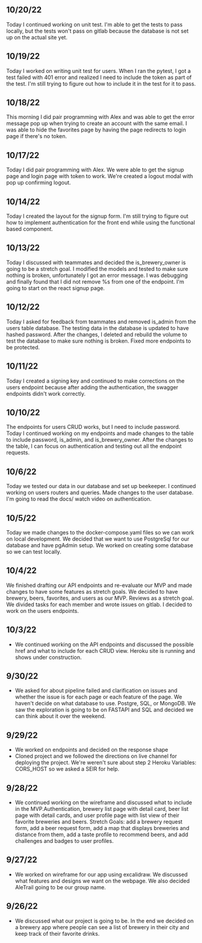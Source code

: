 ## 10/20/22 
Today I continued working on unit test. I'm able to get the tests to pass locally, but the tests won't pass on gitlab because the database is not set up on the actual site yet. 

## 10/19/22
Today I worked on writing unit test for users. When I ran the pytest, I got a test failed with 401 error and realized I need to include the token as part of the test. I'm still trying to figure out how to include it in the test for it to pass. 

## 10/18/22 
This morning I did pair programming with Alex and was able to get the error message pop up when trying to create an account with the same email. I was able to hide the favorites page by having the page redirects to login page if there's no token. 

## 10/17/22
Today I did pair programming with Alex. We were able to get the signup page and login page with token to work. We're created a logout modal with pop up confirming logout. 

## 10/14/22 
Today I created the layout for the signup form. I'm still trying to figure out how to implement authentication for the front end while using the functional based component. 

## 10/13/22
Today I discussed with teammates and decided the is_brewery_owner is going to be a stretch goal. I modified the models and tested to make sure nothing is broken, unfortunately I got an error message. I was debugging and finally found that I did not remove %s from one of the endpoint. I'm going to start on the react signup page. 

## 10/12/22
Today I asked for feedback from teammates and removed is_admin from the users table database. The testing data in the database is updated to have hashed password. After the changes, I deleted and rebuild the volume to test the database to make sure nothing is broken. Fixed more endpoints to be protected. 

## 10/11/22
Today I created a signing key and continued to make corrections on the users endpoint because after adding the authentication, the swagger endpoints didn't work correctly. 

## 10/10/22 
The endpoints for users CRUD works, but I need to include password. Today I continued working on my endpoints and made changes to the table to include password, is_admin, and is_brewery_owner. After the changes to the table, I can focus on authentication and testing out all the endpoint requests.  

## 10/6/22 
Today we tested our data in our database and set up beekeeper. I continued working on users routers and queries. Made changes to the user database. I'm going to read the docs/ watch video on authentication. 

## 10/5/22
Today we made changes to the docker-compose.yaml files so we can work on local development. We decided that we want to use PostgreSql for our database and have pgAdmin setup. We worked on creating some database so we can test locally. 

## 10/4/22
We finished drafting our API endpoints and re-evaluate our MVP and made changes to have some features as stretch goals. We decided to have brewery, beers, favorites, and users as our MVP. Reviews as a stretch goal. We divided tasks for each member and wrote issues on gitlab. I decided to work on the users endpoints. 

## 10/3/22
* We continued working on the API endpoints and discussed the possible href and what to include for each CRUD view. Heroku site is running and shows under construction. 

## 9/30/22
* We asked for about pipeline failed and clarification on issues and whether the issue is for each page or each feature of the page. We haven't decide on what database to use. Postgre, SQL, or MongoDB. We saw the exploration is going to be on FASTAPI and SQL and decided we can think about it over the weekend. 

## 9/29/22
* We worked on endpoints and decided on the response shape 
* Cloned project and we followed the directions on live channel for deploying the project. We're weren't sure about step 2 Heroku Variables: CORS_HOST so we asked a SEIR for help.

## 9/28/22
* We continued working on the wireframe and discussed what to include in the MVP.Authentication, brewery list page with detail card, beer list page with detail cards, and user profile page with list view of their favorite breweries and beers. Stretch Goals: add a brewery request form, add a beer request form, add a map that displays breweries and distance from them, add a taste profile to recommend beers, and add challenges and badges to user profiles.

## 9/27/22 
* We worked on wireframe for our app using excalidraw. We discussed what features and designs we want on the webpage. We also decided AleTrail going to be our group name.

## 9/26/22
* We discussed what our project is going to be. In the end we decided on a brewery app where people can see a list of brewery in their city and keep track of their favorite drinks. 
